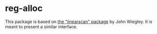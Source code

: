 # reg-alloc

This package is based on [the "linearscan" package](http://github.com/jwiegley/linearscan) by John Wiegley.
It is meant to present a similar interface.

